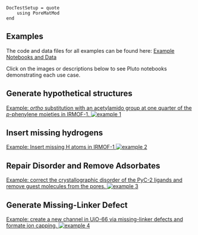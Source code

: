 ```@meta
DocTestSetup = quote
    using PoreMatMod
end
```

## Examples

The code and data files for all examples can be found here: [Example Notebooks and Data](../../../assets/examples/examples.zip)

Click on the images or descriptions below to see Pluto notebooks demonstrating each use case.

## Generate hypothetical structures

[
    Example: *ortho* substitution with an acetylamido group at one quarter of the *p*-phenylene moieties in IRMOF-1.
    ![example 1](../../assets/examples/example1.png)
](../../../examples/make_hypothetical_MOF.jl.html)

## Insert missing hydrogens

[
    Example: Insert missing H atoms in IRMOF-1
    ![example 2](../../assets/examples/example2.png)
](../../../examples/correct_missing_Hs.jl.html)

## Repair Disorder and Remove Adsorbates

[
    Example: correct the crystallographic disorder of the PyC-2 ligands and remove guest molecules from the pores.
    ![example 3](../../assets/examples/example3.png)
](../../../examples/disorder_and_guests.jl.html)

## Generate Missing-Linker Defect

[
    Example: create a new channel in UiO-66 via missing-linker defects and formate ion capping.
    ![example 4](../../assets/examples/example4.png)
](../../../examples/missing_linker_defect.jl.html)
